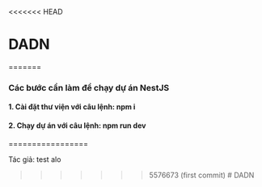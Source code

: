 <<<<<<< HEAD
# DADN
=======
### Các bước cần làm để chạy dự án NestJS

#### 1. Cài đặt thư viện với câu lệnh: npm i
#### 2. Chạy dự án với câu lệnh: npm run dev


=================

Tác giả: test alo
>>>>>>> 5576673 (first commit)
#   D A D N  
 